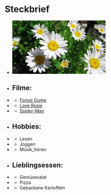 # Steckbrief
- ![](Download.jfif)
+ ## Filme: 
+ - [Forest Gump](mdb.com/title/tt0109830/mediaviewer/rm3492967424/?ref_=tt_ov_i)
+ - [Love,Rosie](mdb.com/title/tt1638002/)
+ - [Spider-Man](mdb.com/title/tt0145487/)
+ ## Hobbies:
+ - Lesen
+ - Joggen 
+ - Müsik_hören
+ ## Lieblingsessen:
+ - Gemüsesalat
+ - Pizza
+ - Gebackene Kartoffeln